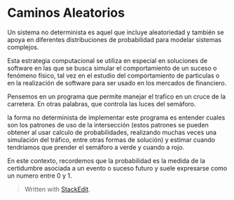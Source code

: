 
# Caminos Aleatorios

Un sistema no determinista es aquel que incluye aleatoriedad y también se apoya en diferentes distribuciones de probabilidad para modelar sistemas complejos.

Esta estrategia computacional se utiliza en especial en soluciones de software en las que se busca simular el comportamiento de un suceso o fenómeno físico, tal vez en el estudio del comportamiento de particulas o en la realización de software para ser usado en los mercados de financiero.

Pensemos en un programa que permite manejar el trafico en un cruce de la carretera. En otras palabras, que controla las luces del semáforo.

la forma no determinista de implementar este programa es entender cuales son los patrones de uso de la intersección (estos patrones se pueden obtener al usar calculo de probabilidades, realizando muchas veces una simulación del tráfico, entre otras formas de solución) y estimar cuando tendríamos que prender el semáforo a verde y cuando a rojo.

En este contexto, recordemos que la probabilidad es la medida de la certidumbre asociada a un evento o suceso futuro y suele expresarse como un numero entre 0 y 1.


> Written with [StackEdit](https://stackedit.io/).
<!--stackedit_data:
eyJoaXN0b3J5IjpbMTg5NTc2OTkxMCwyMTM1NjQyNTkzXX0=
-->